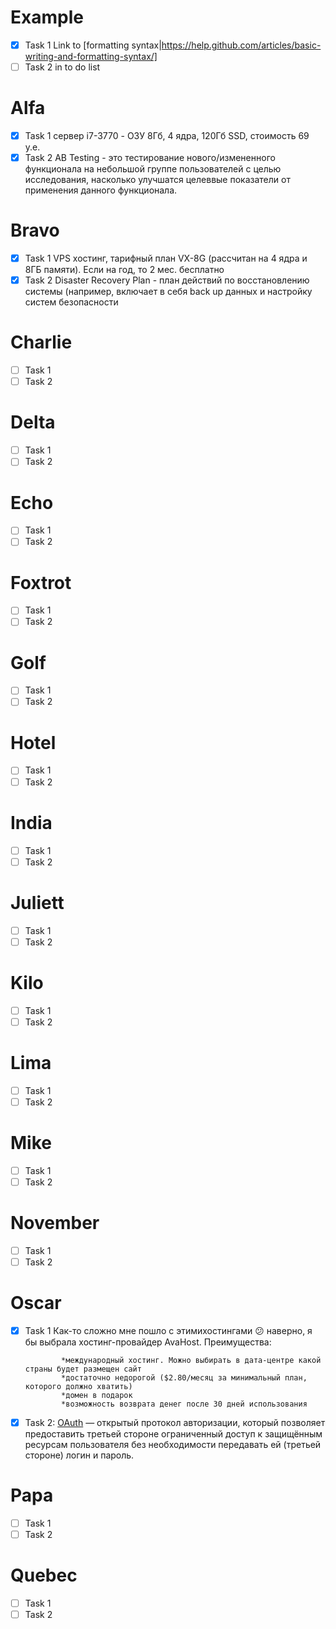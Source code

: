 # Example 
- [x] Task 1
Link to [formatting syntax|https://help.github.com/articles/basic-writing-and-formatting-syntax/]
- [ ] Task 2
in to do list
# Alfa 
- [x] Task 1 сервер i7-3770 - ОЗУ 8Гб, 4 ядра, 120Гб SSD, стоимость 69 у.е.
- [x] Task 2 AB Testing - это тестирование нового/измененного функционала на небольшой группе пользователей с целью исследования, насколько улучшатся целеввые показатели от применения данного функционала.
# Bravo
- [x] Task 1 VPS хостинг, тарифный план VX-8G (рассчитан на 4 ядра и 8ГБ памяти). Если на год, то 2 мес. бесплатно
- [x] Task 2 Disaster Recovery Plan - план действий по восстановлению системы (например, включает в себя back up данных и настройку систем безопасности
# Charlie
- [ ] Task 1
- [ ] Task 2
# Delta
- [ ] Task 1
- [ ] Task 2
# Echo
- [ ] Task 1
- [ ] Task 2
# Foxtrot
- [ ] Task 1
- [ ] Task 2
# Golf
- [ ] Task 1
- [ ] Task 2
# Hotel
- [ ] Task 1
- [ ] Task 2
# India
- [ ] Task 1
- [ ] Task 2
# Juliett 
- [ ] Task 1
- [ ] Task 2
# Kilo
- [ ] Task 1
- [ ] Task 2
# Lima
- [ ] Task 1
- [ ] Task 2
# Mike
- [ ] Task 1
- [ ] Task 2
# November
- [ ] Task 1
- [ ] Task 2
# Oscar
- [x] Task 1 Как-то сложно мне пошло с этимихостингами :confused: наверно, я бы выбрала хостинг-провайдер AvaHost. 
              Преимущества:
              
              *международный хостинг. Можно выбирать в дата-центре какой страны будет размещен сайт
              *достаточно недорогой ($2.80/месяц за минимальный план, которого должно хватить)
              *домен в подарок 
              *возможность возврата денег после 30 дней использования
- [x] Task 2: [OAuth](https://ru.wikipedia.org/wiki/OAuth) — открытый протокол авторизации, который позволяет предоставить третьей стороне ограниченный доступ к защищённым ресурсам пользователя без необходимости передавать ей (третьей стороне) логин и пароль.
# Papa
- [ ] Task 1
- [ ] Task 2
# Quebec
- [ ] Task 1
- [ ] Task 2
